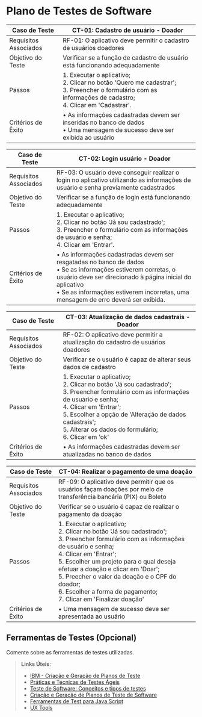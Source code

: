 # Plano de Testes de Software

Caso de Teste | CT-01: Cadastro de usuário - Doador
---|---
Requisitos Associados | RF-01: O aplicativo deve permitir o cadastro de usuários doadores
Objetivo do Teste | Verificar se a função de cadastro de usuário está funcionando adequadamente
Passos | 1.	Executar o aplicativo; <br>2.	Clicar no botão 'Quero me cadastrar'; <br>3.	Preencher o formulário com as informações de cadastro; <br>4. Clicar em 'Cadastrar'.
Critérios de Êxito | •	As informações cadastradas devem ser inseridas no banco de dados <br> •	Uma mensagem de sucesso deve ser exibida ao usuário

Caso de Teste | CT-02: Login usuário - Doador
---|---
Requisitos Associados | RF-03: O usuário deve conseguir realizar o login no aplicativo utilizando as informações de usuário e senha previamente cadastrados
Objetivo do Teste | Verificar se a função de login está funcionando adequadamente
Passos | 1.	Executar o aplicativo; <br>2.	Clicar no botão 'Já sou cadastrado'; <br>3.	Preencher o formulário com as informações de usuário e senha; <br>4. Clicar em 'Entrar'.
Critérios de Êxito | •	As informações cadastradas devem ser resgatadas no banco de dados <br> •	Se as informações estiverem corretas, o usuário deve ser direcionado à página inicial do aplicativo <br> • Se as informações estiverem incorretas, uma mensagem de erro deverá ser exibida.


Caso de Teste | CT-03: Atualização de dados cadastrais - Doador
---|---
Requisitos Associados | RF-02: O aplicativo deve permitir a atualização do cadastro de usuários doadores
Objetivo do Teste | Verificar se o usuário é capaz de alterar seus dados de cadastro
Passos | 1.	Executar o aplicativo; <br>2.	Clicar no botão 'Já sou cadastrado'; <br>3.	Preencher formulário com as informações de usuário e senha; <br>4. Clicar em 'Entrar'; <br>5. Escolher a opção de 'Alteração de dados cadastrais'; <br>5. Alterar os dados do formulário; <br>6. Clicar em 'ok'
Critérios de Êxito | •	As informações cadastradas devem ser atualizadas no banco de dados

Caso de Teste | CT-04: Realizar o pagamento de uma doação
---|---
Requisitos Associados | RF-09: O aplicativo deve permitir que os usuários façam doações por meio de transferência bancária (PIX) ou Boleto
Objetivo do Teste | Verificar se o usuário é capaz de realizar o pagamento da doação
Passos | 1.	Executar o aplicativo; <br>2.	Clicar no botão 'Já sou cadastrado'; <br>3.	Preencher formulário com as informações de usuário e senha; <br>4. Clicar em 'Entrar'; <br>5. Escolher um projeto para o qual deseja efetuar a doação e clicar em 'Doar'; <br>5. Preecher o valor da doação e o CPF do doador; <br>6. Escolher a forma de pagamento;<br>7. Clicar em 'Finalizar doação'
Critérios de Êxito | •	Uma mensagem de sucesso deve ser apresentada ao usuário
 
## Ferramentas de Testes (Opcional)

Comente sobre as ferramentas de testes utilizadas.
 
> **Links Úteis**:
> - [IBM - Criação e Geração de Planos de Teste](https://www.ibm.com/developerworks/br/local/rational/criacao_geracao_planos_testes_software/index.html)
> - [Práticas e Técnicas de Testes Ágeis](http://assiste.serpro.gov.br/serproagil/Apresenta/slides.pdf)
> -  [Teste de Software: Conceitos e tipos de testes](https://blog.onedaytesting.com.br/teste-de-software/)
> - [Criação e Geração de Planos de Teste de Software](https://www.ibm.com/developerworks/br/local/rational/criacao_geracao_planos_testes_software/index.html)
> - [Ferramentas de Test para Java Script](https://geekflare.com/javascript-unit-testing/)
> - [UX Tools](https://uxdesign.cc/ux-user-research-and-user-testing-tools-2d339d379dc7)
